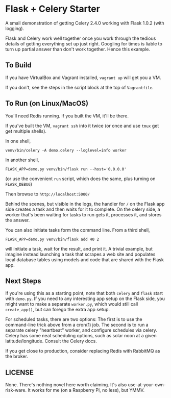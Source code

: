 # Flask + Celery Starter

A small demonstration of getting Celery 2.4.0 working with Flask 1.0.2
(with logging).

Flask and Celery work well together once you work through the tedious details
of getting everything set up just right. Googling for times is liable to turn
up partial answer than don't work together.
Hence this example.

## To Build

If you have VirtualBox and Vagrant installed, `vagrant up` will get you a VM.

If you don't, see the steps in the script block at the top of `Vagrantfile`.

## To Run (on Linux/MacOS)

You'll need Redis running. If you built the VM, it'll be there.

If you've built the VM, `vagrant ssh` into it twice
(or once and use `tmux` get get multiple shells).

In one shell,

    venv/bin/celery -A demo.celery --loglevel=info worker

In another shell,

    FLASK_APP=demo.py venv/bin/flask run --host='0.0.0.0'

(or use the convenient `run` script, which does the same,
plus turning on `FLASK_DEBUG`)

Then browse to `http://localhost:5000/`

Behind the scenes, but visible in the logs, the handler for `/` on the
Flask app side creates a task and then waits for it to complete.
On the celery side, a worker that's been waiting for tasks to run gets it,
processes it, and stores the answer.

You can also initiate tasks form the command line. From a third shell,

    FLASK_APP=demo.py venv/bin/flask add 40 2

will initiate a task, wait for the result, and print it. A trivial example,
but imagine instead launching a task that scrapes a web site and populates
local database tables using models and code that are shared with the Flask
app.

## Next Steps

If you're using this as a starting point, note that both `celery` and `flask`
start with `demo.py`.  If you need to any interesting app setup on the Flask
side, you might want to make a separate `worker.py`, which would still call
`create_app()`, but can forego the extra app setup.

For scheduled tasks, there are two options: The first is to use the
command-line trick above from a cron(1) job. The second is to run a separate
celery "heartbeat" worker, and configure schedules via celery. Celery has some
neat scheduling options, such as solar noon at a given latitude/longitude.
Consult the Celery docs.

If you get close to production, consider replacing Redis with RabbitMQ as
the broker.

## LICENSE

None. There's nothing novel here worth claiming.
It's also use-at-your-own-risk-ware.
It works for me (on a Raspberry Pi, no less), but YMMV.
